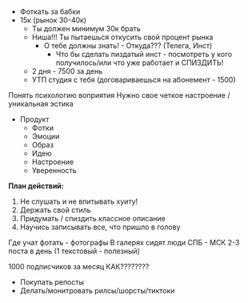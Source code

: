 - Фоткать за бабки
- 15к (рынок 30-40к)
	- Ты должен минимум 30к брать
	- Ниша!!! Ты пытаешься откусить свой процент рынка
		- О тебе должны знать! - Откуда??? (Телега, Инст)
			- Что бы сделать пиздатый инст - посмотреть у кого получилось/или что уже работает и СПИЗДИТЬ!
	- 2 дня - 7500 за день
	- УТП студия с тебя (договариваешься на абонемент - 1500)


Понять психологию воприятия
Нужно свое четкое настроение / уникальная эстика
- Продукт 
	- Фотки 
	- Эмоции 
	- Образ
	- Идею
	- Настроение 
	- Уверенность


**План действий:**
1. Не слушать и не впитывать хуиту!
2. Держать свой стиль
3. Придумать / спиздить классное описание
4. Научись записывать все, что пришло в голову 

Где учат фотать - фотографы
В галерях сидят люди
СПБ - МСК
2-3 поста в день (1 текстовый - полезный)


1000 подписчиков за месяц
КАК????????
- Покупать репосты
- Делать/монитровать рилсы/шорсты/тиктоки


